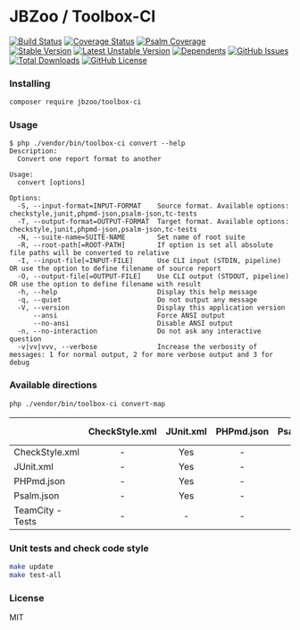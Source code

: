 # JBZoo / Toolbox-CI

[![Build Status](https://travis-ci.org/JBZoo/Toolbox-CI.svg?branch=master)](https://travis-ci.org/JBZoo/Toolbox-CI)    [![Coverage Status](https://coveralls.io/repos/JBZoo/Toolbox-CI/badge.svg)](https://coveralls.io/github/JBZoo/Toolbox-CI?branch=master)    [![Psalm Coverage](https://shepherd.dev/github/JBZoo/Toolbox-CI/coverage.svg)](https://shepherd.dev/github/JBZoo/Toolbox-CI)    
[![Stable Version](https://poser.pugx.org/jbzoo/toolbox-ci/version)](https://packagist.org/packages/jbzoo/toolbox-ci)    [![Latest Unstable Version](https://poser.pugx.org/jbzoo/toolbox-ci/v/unstable)](https://packagist.org/packages/jbzoo/toolbox-ci)    [![Dependents](https://poser.pugx.org/jbzoo/toolbox-ci/dependents)](https://packagist.org/packages/jbzoo/toolbox-ci/dependents?order_by=downloads)    [![GitHub Issues](https://img.shields.io/github/issues/jbzoo/toolbox-ci)](https://github.com/JBZoo/Toolbox-CI/issues)    [![Total Downloads](https://poser.pugx.org/jbzoo/toolbox-ci/downloads)](https://packagist.org/packages/jbzoo/toolbox-ci/stats)    [![GitHub License](https://img.shields.io/github/license/jbzoo/toolbox-ci)](https://github.com/JBZoo/Toolbox-CI/blob/master/LICENSE)



### Installing

```sh
composer require jbzoo/toolbox-ci
```

### Usage

```
$ php ./vendor/bin/toolbox-ci convert --help
Description:
  Convert one report format to another

Usage:
  convert [options]

Options:
  -S, --input-format=INPUT-FORMAT    Source format. Available options: checkstyle,junit,phpmd-json,psalm-json,tc-tests
  -T, --output-format=OUTPUT-FORMAT  Target format. Available options: checkstyle,junit,phpmd-json,psalm-json,tc-tests
  -N, --suite-name=SUITE-NAME        Set name of root suite
  -R, --root-path[=ROOT-PATH]        If option is set all absolute file paths will be converted to relative
  -I, --input-file[=INPUT-FILE]      Use CLI input (STDIN, pipeline) OR use the option to define filename of source report
  -O, --output-file[=OUTPUT-FILE]    Use CLI output (STDOUT, pipeline) OR use the option to define filename with result
  -h, --help                         Display this help message
  -q, --quiet                        Do not output any message
  -V, --version                      Display this application version
      --ansi                         Force ANSI output
      --no-ansi                      Disable ANSI output
  -n, --no-interaction               Do not ask any interactive question
  -v|vv|vvv, --verbose               Increase the verbosity of messages: 1 for normal output, 2 for more verbose output and 3 for debug

```


### Available directions

```sh
php ./vendor/bin/toolbox-ci convert-map
```

|                  | CheckStyle.xml | JUnit.xml | PHPmd.json | Psalm.json | TeamCity - Tests |
|:-----------------|:--------------:|:---------:|:----------:|:----------:|:----------------:|
| CheckStyle.xml   |       -        |    Yes    |     -      |     -      |       Yes        |
| JUnit.xml        |       -        |    Yes    |     -      |     -      |       Yes        |
| PHPmd.json       |       -        |    Yes    |     -      |     -      |       Yes        |
| Psalm.json       |       -        |    Yes    |     -      |     -      |       Yes        |
| TeamCity - Tests |       -        |     -     |     -      |     -      |        -         |


### Unit tests and check code style

```sh
make update
make test-all
```


### License

MIT

